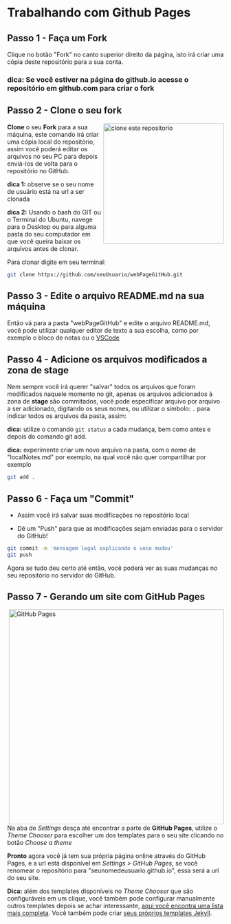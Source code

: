 # Trabalhando com Github Pages

## Passo 1 - Faça um Fork


Clique no botão "Fork" no canto superior direito da página, isto irá criar uma cópia deste repositório para a sua conta.

### **dica:** Se você estiver na página do github.io acesse o repositório em github.com para criar o fork

## Passo 2 - Clone o seu fork

<img align="right" width="280" src="assets/clone.png" alt="clone este repositorio" />

**Clone** o seu **Fork** para a sua máquina, este comando irá criar uma cópia local do repositório, assim você poderá editar os arquivos no seu PC para depois enviá-los de volta para o repositório no GitHub.

**dica 1:** observe se o seu nome de usuário está na url a ser clonada

**dica 2:** Usando o bash do GIT ou o Terminal do Ubuntu, navege para o Desktop ou para alguma pasta do seu computador em que você queira baixar os arquivos antes de clonar.

Para clonar digite em seu terminal:

```bash
git clone https://github.com/seuUsuario/webPageGitHub.git

```

## Passo 3 - Edite o arquivo README.md na sua máquina

Então vá para a pasta "webPageGitHub" e edite o arquivo README.md, você pode utilizar qualquer editor de texto a sua escolha, como por exemplo o bloco de notas ou o [VSCode](https://code.visualstudio.com/)


## Passo 4 - Adicione os arquivos modificados a zona de stage

Nem sempre você irá querer "salvar" todos os arquivos que foram modificados naquele momento no git, apenas os arquivos adicionados à zona de **stage** são commitados, você pode especificar arquivo por arquivo a ser adicionado, digitando os seus nomes, ou utilizar o símbolo: `.` para indicar todos os arquivos da pasta, assim:

**dica:** utilize o comando ```git status``` a cada mudança, bem como antes e depois do comando git add.

**dica:** experimente criar um novo arquivo na pasta, com o nome de "localNotes.md" por exemplo, na qual você não quer compartilhar por exemplo

```bash
git add .
```


## Passo 6 - Faça um "Commit"

- Assim você irá salvar suas modificações no repositório local

- Dê um "Push" para que as modificações sejam enviadas para o servidor do GitHub!

```bash
git commit -m 'mensagem legal explicando o voce mudou'
git push
```

Agora se tudo deu certo até então, você poderá ver as suas mudanças no seu repositório no servidor do GitHub.

## Passo 7 - Gerando um site com GitHub Pages

<img align="right" width="500" src="assets/GitHubPages.png" alt="GitHub Pages" />

Na aba de *Settings* desça até encontrar a parte de **GitHub Pages**, utilize o *Theme Chooser* para escolher um dos templates para o seu site clicando no botão *Choose a theme*

**Pronto** agora você já tem sua própria página online através do GitHub Pages, e a url está disponível em *Settings > GitHub Pages*, se você renomear o repositório para "seunomedeusuario.github.io", essa será a url do seu site.

**Dica:** além dos templates disponíveis no *Theme Chooser* que são configuráveis em um clique, você também pode configurar manualmente outros templates depois se achar interessante, [aqui você encontra uma lista mais completa](http://jekyllthemes.org/). Você também pode criar [seus próprios templates Jekyll](https://jekyllrb.com/).
